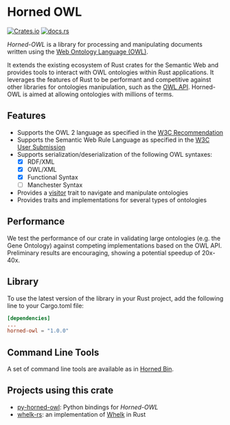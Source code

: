 Horned OWL
==========

[![Crates.io](https://img.shields.io/crates/v/horned-owl?style=flat-square)](https://crates.io/crates/horned-owl) [![docs.rs](https://img.shields.io/docsrs/horned-owl?style=flat-square)](https://docs.rs/horned-owl/latest/horned_owl/)

*Horned-OWL* is a library for processing and manipulating documents written using the [Web Ontology Language (OWL)](https://en.wikipedia.org/wiki/Web_Ontology_Language).

It extends the existing ecosystem of Rust crates for the Semantic Web and provides tools to interact with OWL ontologies within Rust applications.
It leverages the features of Rust to be performant and competitive against other libraries for ontologies manipulation, such as the [OWL API](https://github.com/owlcs/owlapi). Horned-OWL is aimed at allowing ontologies
with millions of terms.


## Features

+ Supports the OWL 2 language as specified in the [W3C Recommendation](https://www.w3.org/TR/owl-overview/)
+ Supports the Semantic Web Rule Language as specified in the [W3C User Submission](https://www.w3.org/submissions/SWRL/)
+ Supports serialization/deserialization of the following OWL syntaxes:
  + [x] RDF/XML
  + [x] OWL/XML
  + [x] Functional Syntax
  + [ ] Manchester Syntax
+ Provides a [visitor](https://en.wikipedia.org/wiki/Visitor_pattern) trait to navigate and manipulate ontologies
+ Provides traits and implementations for several types of ontologies

## Performance

We test the performance of our crate in validating large ontologies (e.g. the Gene Ontology) against competing implementations based on the OWL API. Preliminary results are encouraging, showing a potential speedup of 20x-40x.

## Library

To use the latest version of the library in your Rust project, add the following line to your Cargo.toml file:

```toml
[dependencies]
...
horned-owl = "1.0.0"
```


## Command Line Tools


A set of command line tools are available as in [Horned Bin](horned-bin/README.md).

## Projects using this crate

+ [py-horned-owl](https://github.com/ontology-tools/py-horned-owl): Python bindings for *Horned-OWL* 
+ [whelk-rs](https://github.com/INCATools/whelk-rs): an implementation of [Whelk](https://github.com/balhoff/whelk) in Rust
